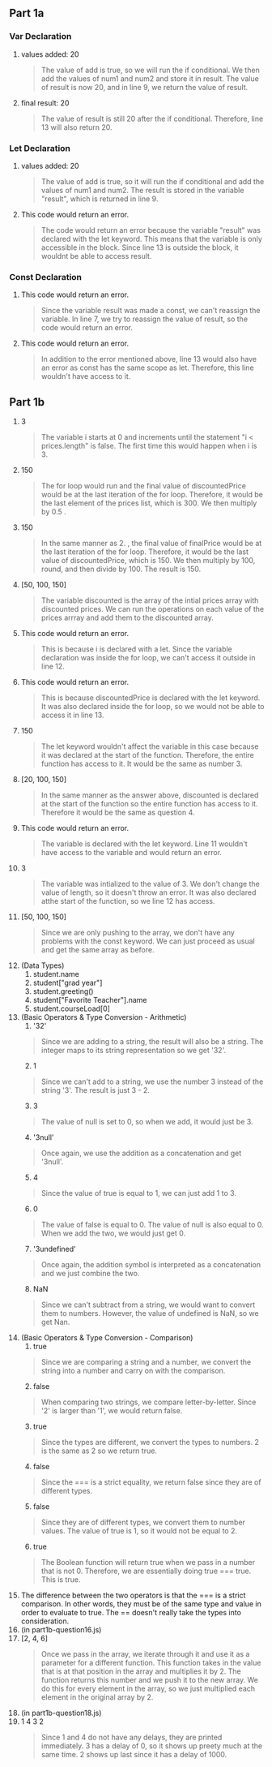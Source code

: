 ## Part 1a

### Var Declaration

1. values added: 20
   >The value of add is true, so we will run the if conditional. We then add the values of num1 and num2 and store it in result. The value of result is now 20, and in line 9, we return the value of result.
2. final result: 20
   >The value of result is still 20 after the if conditional. Therefore, line 13 will also return 20.

### Let Declaration

1. values added: 20
   >The value of add is true, so it will run the if conditional and add the values of num1 and num2. The result is stored in the variable "result", which is returned in line 9.
2. This code would return an error. 
   >The code would return an error because the variable "result" was declared with the let keyword. This means that the variable is only accessible in the block. Since line 13 is outside the block, it wouldnt be able to access result.

### Const Declaration

1. This code would return an error.
   >Since the variable result was made a const, we can't reassign the variable. In line 7, we try to reassign the value of result, so the code would return an error.
2. This code would return an error.
   >In addition to the error mentioned above, line 13 would also have an error as const has the same scope as let. Therefore, this line wouldn't have access to it.


## Part 1b

1. 3
   >The variable i starts at 0 and increments until the statement "i < prices.length" is false. The first time this would happen when i is 3. 
2. 150
   >The for loop would run and the final value of discountedPrice would be at the last iteration of the for loop. Therefore, it would be the last element of the prices list, which is 300. We then multiply by 0.5 .
3. 150
   >In the same manner as 2. , the final value of finalPrice would be at the last iteration of the for loop. Therefore, it would be the last value of discountedPrice, which is 150. We then multiply by 100, round, and then divide by 100. The result is 150.
4. [50, 100, 150]
   >The variable discounted is the array of the intial prices array with discounted prices. We can run the operations on each value of the prices arrray and add them to the discounted array. 
5. This code would return an error. 
   > This is because i is declared with a let. Since the variable declaration was inside the for loop, we can't access it outside in line 12.
6. This code would return an error.
   > This is because discountedPrice is declared with the let keyword. It was also declared inside the for loop, so we would not be able to access it in line 13.
7. 150
   > The let keyword wouldn't affect the variable in this case because it was declared at the start of the function. Therefore, the entire function has access to it. It would be the same as number 3.
8. [20, 100, 150]
   > In the same manner as the answer above, discounted is declared at the start of the function so the entire function has access to it. Therefore it would be the same as question 4.
9. This code would return an error.
    > The variable is declared with the let keyword. Line 11 wouldn't have access to the variable and would return an error.
10. 3
    >The variable was intialized to the value of 3. We don't change the value of length, so it doesn't throw an error. It was also declared atthe start of the function, so we line 12 has access.
11. [50, 100, 150]
    > Since we are only pushing to the array, we don't have any problems with the const keyword. We can just proceed as usual and get the same array as before.
12. (Data Types)
    1. student.name
    2. student["grad year"]
    3. student.greeting()
    4. student["Favorite Teacher"].name
    5. student.courseLoad[0]
13. (Basic Operators & Type Conversion - Arithmetic)
    1. '32'
    > Since we are adding to a string, the result will also be a string. The integer maps to its string representation so we get '32'.
    2. 1
    > Since we can't add to a string, we use the number 3 instead of the string '3'. The result is just 3 - 2.
    3. 3
    > The value of null is set to 0, so when we add, it would just be 3.
    4. '3null'
    > Once again, we use the addition as a concatenation and get '3null'.
    5. 4
    > Since the value of true is equal to 1, we can just add 1 to 3.
    6. 0
    > The value of false is equal to 0. The value of null is also equal to 0. When we add the two, we would just get 0.
    7. '3undefined'
    > Once again, the addition symbol is interpreted as a concatenation and we just combine the two.
    8. NaN
    > Since we can't subtract from a string, we would want to convert them to numbers. However, the value of undefined is NaN, so we get Nan.
14. (Basic Operators & Type Conversion - Comparison)
    1. true
    > Since we are comparing a string and a number, we convert the string into a number and carry on with the comparison.
    2. false
    > When comparing two strings, we compare letter-by-letter. Since '2' is larger than '1', we would return false.
    3. true
    > Since the types are different, we convert the types to numbers. 2 is the same as 2 so we return true.
    4. false
    > Since the === is a strict equality, we return false since they are of different types.
    5. false
    > Since they are of different types, we convert them to number values. The value of true is 1, so it would not be equal to 2.
    6. true
    > The Boolean function will return true when we pass in a number that is not 0. Therefore, we are essentially doing true === true. This is true.
15. The difference between the two operators is that the === is a strict comparison. In other words, they must be of the same type and value in order to evaluate to true. The == doesn't really take the types into consideration. 
16. (in part1b-question16.js)
17. [2, 4, 6]
    > Once we pass in the array, we iterate through it and use it as a parameter for a different function. This function takes in the value that is at that position in the array and multiplies it by 2. The function returns this number and we push it to the new array. We do this for every element in the array, so we just multiplied each element in the original array by 2.
18. (in part1b-question18.js)
19. 1 4 3 2
    > Since 1 and 4 do not have any delays, they are printed immediately. 3 has a delay of 0, so it shows up preety much at the same time. 2 shows up last since it has a delay of 1000.